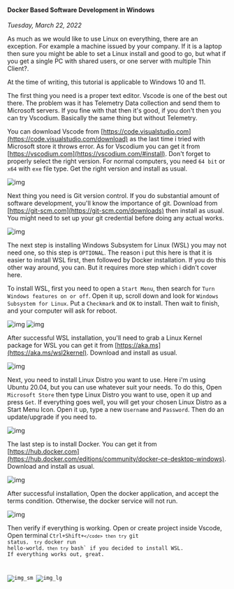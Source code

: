 #### Docker Based Software Development in Windows
_Tuesday, March 22, 2022_

As much as we would like to use Linux on everything, there are an exception. 
For example a machine issued by your company. If it is a laptop then sure 
you might be able to set a Linux install and good to go, but what if you get 
a single PC with shared users, or one server with multiple Thin Client?.

At the time of writing, this tutorial is applicable to Windows 10 and 11.

The first thing you need is a proper text editor. Vscode is one of the best 
out there. The problem was it has Telemetry Data collection and send them 
to Microsoft servers. If you fine with that then it's good, if you don't 
then you can try Vscodium. Basically the same thing but without Telemetry.

You can download Vscode from [https://code.visualstudio.com](https://code.visualstudio.com/download) 
as the last time i tried with Microsoft store it throws error. As for Vscodium 
you can get it from [https://vscodium.com](https://vscodium.com/#install). 
Don't forget to properly select the right version. For normal computers, you 
need `64 bit` or `x64` with `exe` file type. Get the right version and install 
as usual.

![img](./posts/2022-03-22-docker-based-software-development-in-windows/code2.png)

Next thing you need is Git version control. If you do substantial amount of 
software development, you'll know the importance of git. Download from 
[https://git-scm.com](https://git-scm.com/downloads) then install as usual. 
You might need to set up your git credential before doing any actual works.

![img](./posts/2022-03-22-docker-based-software-development-in-windows/git.png)

The next step is installing Windows Subsystem for Linux (WSL) you may not need 
one, so this step is `OPTIONAL`. The reason i put this here is that it is easier 
to install WSL first, then followed by Docker installation. If you do this other 
way around, you can. But it requires more step which i didn't cover here.

To install WSL, first you need to open a `Start Menu`, then search for 
`Turn Windows features on or off`. Open it up, scroll down and look for 
`Windows Subsystem for Linux`. Put a `Checkmark` and `OK` to install. 
Then wait to finish, and your computer will ask for reboot.

![img](./posts/2022-03-22-docker-based-software-development-in-windows/wsl1.png)
![img](./posts/2022-03-22-docker-based-software-development-in-windows/wsl2.png)

After successful WSL installation, you'll need to grab a Linux Kernel package 
for WSL you can get it from [https://aka.ms](https://aka.ms/wsl2kernel). Download and install 
as usual.

![img](./posts/2022-03-22-docker-based-software-development-in-windows/wsl3.png)

Next, you need to install Linux Distro you want to use. Here i'm using Ubuntu 20.04, 
but you can use whatever suit your needs. To do this, Open `Microsoft Store` 
then type Linux Distro you want to use, open it up and press `Get`. If everything 
goes well, you will get your chosen Linux Distro as a Start Menu Icon. Open it up, 
type a new `Username` and `Password`. Then do an update/upgrade if you need to.

![img](./posts/2022-03-22-docker-based-software-development-in-windows/wsl4.png)

The last step is to install Docker. You can get it from 
[https://hub.docker.com](https://hub.docker.com/editions/community/docker-ce-desktop-windows). 
Download and install as usual.

![img](./posts/2022-03-22-docker-based-software-development-in-windows/docker1.png)

After successful installation, Open the docker application, and accept the terms 
condition. Otherwise, the docker service will not run.

![img](./posts/2022-03-22-docker-based-software-development-in-windows/docker2.png)

Then verify if everything is working. Open or create project inside Vscode, 
Open terminal <code>Ctrl+Shift+`</code> then try `git status`, 
try `docker run hello-world`, then try `bash` if you decided to install WSL. 
If everything works out, great.

![img_sm](./posts/2022-03-22-docker-based-software-development-in-windows/test1.png)
![img_lg](./posts/2022-03-22-docker-based-software-development-in-windows/test2.png)
